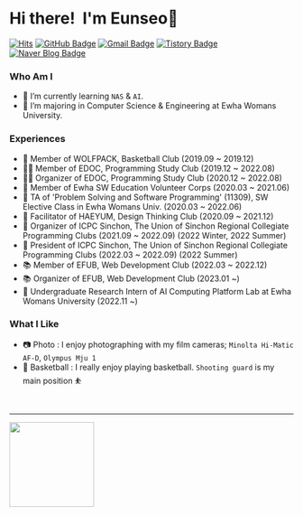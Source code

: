 <h1 align="left">Hi there!&nbsp I'm Eunseo🌻 </h2>

[![Hits](https://hits.seeyoufarm.com/api/count/incr/badge.svg?url=https%3A%2F%2Fgithub.com%2Feunseo22mv&count_bg=%2379C83D&title_bg=%23555555&icon=&icon_color=%23E7E7E7&title=hits&edge_flat=false)](https://hits.seeyoufarm.com)
[![GitHub Badge](https://img.shields.io/badge/GitHub-181717?style=flat&logo=GitHub&logoColor=White)](https://github.com/eunseo22mv)
[![Gmail Badge](https://img.shields.io/badge/Gmail-D14836?style=flat&logo=Gmail&logoColor=white)](mailto:1086silver@gmail.com) 
[![Tistory Badge](https://img.shields.io/badge/Tech%20Blog-555263?style=flat&logoColor=white)](https://eunseo22mv.tistory.com/)
[![Naver Blog Badge](https://img.shields.io/badge/Daily%20Blog-1eb031?style=flat&logo=Naver&logoColor=white)](https://blog.naver.com/silver4550) 


### Who Am I


- 🌱 I’m currently learning `NAS` & `AI`.
- 🥇 I’m majoring in Computer Science & Engineering at Ewha Womans University.


### Experiences

- 🏀 Member of WOLFPACK, Basketball Club (2019.09 ~ 2019.12)
- 👨‍💻 Member of EDOC, Programming Study Club (2019.12 ~ 2022.08)
- 👨‍💻 Organizer of EDOC, Programming Study Club (2020.12 ~ 2022.08)
- 📗 Member of Ewha SW Education Volunteer Corps (2020.03 ~ 2021.06) 
- 📝 TA of 'Problem Solving and Software Programming' (11309), SW Elective Class in Ewha Womans Univ. (2020.03 ~ 2022.06)
- 🎯 Facilitator of HAEYUM, Design Thinking Club (2020.09 ~ 2021.12)
- 🌳 Organizer of ICPC Sinchon, The Union of Sinchon Regional Collegiate Programming Clubs (2021.09 ~ 2022.09) (2022 Winter, 2022 Summer)
- 🌳 President of ICPC Sinchon, The Union of Sinchon Regional Collegiate Programming Clubs (2022.03 ~ 2022.09) (2022 Summer)
- 📚 Member of EFUB, Web Development Club (2022.03 ~ 2022.12)
- 📚 Organizer of EFUB, Web Development Club (2023.01 ~)
- 🥼 Undergraduate Research Intern of AI Computing Platform Lab at Ewha Womans University (2022.11 ~)



### What I Like

- 📷 Photo : I enjoy photographing with my film cameras; `Minolta Hi-Matic AF-D`, `Olympus Mju 1`
- 🏀 Basketball : I really enjoy playing basketball.  `Shooting guard` is my main position ⛹

<br>

<hr>
<img src="http://mazassumnida.wtf/api/generate_badge?boj=silver4550" height="150">

<!-- <img src="https://github-readme-stats.vercel.app/api?username=eunseo22mv&show_icons=true&theme=graywhite" height="150"> -->


